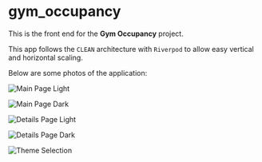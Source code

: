 # gym_occupancy

This is the front end for the **Gym Occupancy** project.

This app follows the `CLEAN` architecture with `Riverpod` to allow easy vertical and horizontal scaling. 

Below are some photos of the application:


![Main Page Light](./screenshots/main-light.png)

![Main Page Dark](./screenshots/main-dark.png)

![Details Page Light](./screenshots/details-light.png)

![Details Page Dark](./screenshots/details-dark.png)

![Theme Selection](./screenshots/theme-selection.png)
